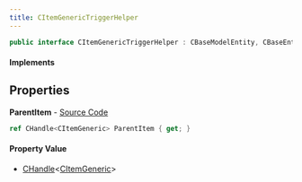 ```yaml
---
title: CItemGenericTriggerHelper
---
```


```csharp
public interface CItemGenericTriggerHelper : CBaseModelEntity, CBaseEntity, CEntityInstance, ISchemaClass<CEntityInstance>, ISchemaClass<CBaseEntity>, ISchemaClass<CBaseModelEntity>, ISchemaClass<CItemGenericTriggerHelper>, ISchemaField, ISchemaClass, INativeHandle
```

#### Implements

## Properties

**ParentItem** - [Source Code](https://github.com/swiftly-solution/swiftlys2/blob/main/managed/src/SwiftlyS2.Generated/Schemas/Interfaces/CItemGenericTriggerHelper.cs#L16)

```csharp
ref CHandle<CItemGeneric> ParentItem { get; }
```

#### Property Value

- [CHandle](/docs/api/shared/natives/chandle-1)<[CItemGeneric](/docs/api/shared/schemadefinitions/citemgeneric)>

